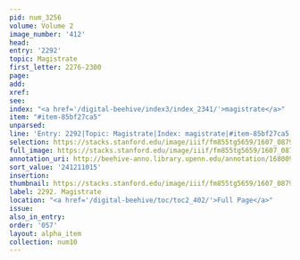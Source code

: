 ```yaml
---
pid: num_3256
volume: Volume 2
image_number: '412'
head:
entry: '2292'
topic: Magistrate
first_letter: 2276-2300
page:
add:
xref:
see:
index: "<a href='/digital-beehive/index3/index_2341/'>magistrate</a>"
item: "#item-85bf27ca5"
unparsed:
line: 'Entry: 2292|Topic: Magistrate|Index: magistrate|#item-85bf27ca5'
selection: https://stacks.stanford.edu/image/iiif/fm855tg5659/1607_0879/810,1015,2679,286/full/0/default.jpg
full_image: https://stacks.stanford.edu/image/iiif/fm855tg5659/1607_0879/full/full/0/default.jpg
annotation_uri: http://beehive-anno.library.upenn.edu/annotation/1680095622089
sort_value: '241211015'
insertion:
thumbnail: https://stacks.stanford.edu/image/iiif/fm855tg5659/1607_0879/810,1015,600,180/250,/0/default.jpg
label: 2292. Magistrate
location: "<a href='/digital-beehive/toc/toc2_402/'>Full Page</a>"
issue:
also_in_entry:
order: '057'
layout: alpha_item
collection: num10
---
```

